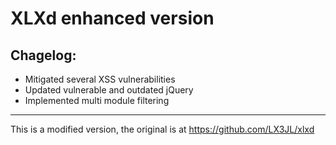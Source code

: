 # XLXd enhanced version

## Chagelog:
- Mitigated several XSS vulnerabilities
- Updated vulnerable and outdated jQuery
- Implemented multi module filtering

--- 

This is a modified version, the original is at https://github.com/LX3JL/xlxd
